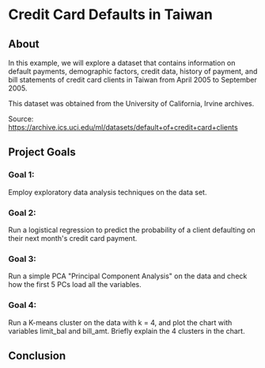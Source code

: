 # Credit Card Defaults in Taiwan

## About
In this example, we will explore a dataset that contains information on default payments, demographic factors, credit data, history of payment, and bill statements of credit card clients in Taiwan from April 2005 to September 2005.

This dataset was obtained from the University of California, Irvine archives.

Source: https://archive.ics.uci.edu/ml/datasets/default+of+credit+card+clients

## Project Goals
### Goal 1:
Employ exploratory data analysis techniques on the data set.
### Goal 2:
Run a logistical regression to predict the probability of a client defaulting on their next month's credit card payment.
### Goal 3:
Run a simple PCA "Principal Component Analysis" on the data and check how the first 5 PCs load all the variables.
### Goal 4:
Run a K-means cluster on the data with k = 4, and plot the chart with variables limit_bal and bill_amt. Briefly explain the 4 clusters in the chart.

## Conclusion
